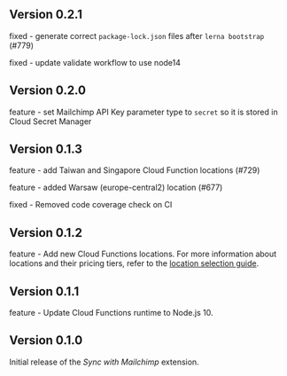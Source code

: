 ## Version 0.2.1

fixed - generate correct `package-lock.json` files after `lerna bootstrap` (#779)

fixed - update validate workflow to use node14

## Version 0.2.0

feature - set Mailchimp API Key parameter type to `secret` so it is stored in Cloud Secret Manager

## Version 0.1.3

feature - add Taiwan and Singapore Cloud Function locations (#729)

feature - added Warsaw (europe-central2) location (#677)

fixed - Removed code coverage check on CI

## Version 0.1.2

feature - Add new Cloud Functions locations. For more information about locations and their pricing tiers, refer to the [location selection guide](https://firebase.google.com/docs/functions/locations).

## Version 0.1.1

feature - Update Cloud Functions runtime to Node.js 10.

## Version 0.1.0

Initial release of the _Sync with Mailchimp_ extension.
